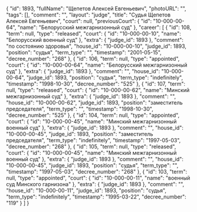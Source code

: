 {
    "id": 1893,
    "fullName": "Щепетов Алексей Евгеньевич",
    "photoURL": "",
    "tags": [],
    "comment": "",
    "layout": "judge",
    "title": "Судья Щепетов Алексей Евгеньевич",
    "court": null,
    "previousCourt": {
        "id": "10-000-00-64",
        "name": "Белорусский межгарнизонный суд"
    },
    "career": [
        {
            "id": 108,
            "term": null,
            "type": "released",
            "court": {
                "id": "10-000-00-10",
                "name": "Белорусский военный суд"
            },
            "extra": {
                "judge_id": 1893
            },
            "comment": "по состоянию здоровья",
            "house_id": "10-000-00-10",
            "judge_id": 1893,
            "position": "судья",
            "term_type": "",
            "timestamp": "2001-05-15",
            "decree_number": "268"
        },
        {
            "id": 106,
            "term": null,
            "type": "appointed",
            "court": {
                "id": "10-000-00-64",
                "name": "Белорусский межгарнизонный суд"
            },
            "extra": {
                "judge_id": 1893
            },
            "comment": "",
            "house_id": "10-000-00-64",
            "judge_id": 1893,
            "position": "судья",
            "term_type": "indefinitely",
            "timestamp": "1998-10-30",
            "decree_number": "525"
        },
        {
            "id": 107,
            "term": null,
            "type": "released",
            "court": {
                "id": "10-000-00-62",
                "name": "Минский межгарнизонный суд"
            },
            "extra": {
                "judge_id": 1893
            },
            "comment": "",
            "house_id": "10-000-00-62",
            "judge_id": 1893,
            "position": "заместитель председателя",
            "term_type": "",
            "timestamp": "1998-10-30",
            "decree_number": "525"
        },
        {
            "id": 104,
            "term": null,
            "type": "appointed",
            "court": {
                "id": "10-000-00-45",
                "name": "Минский межгарнизонный военный суд"
            },
            "extra": {
                "judge_id": 1893
            },
            "comment": "",
            "house_id": "10-000-00-45",
            "judge_id": 1893,
            "position": "заместитель председателя",
            "term_type": "indefinitely",
            "timestamp": "1997-05-03",
            "decree_number": "268"
        },
        {
            "id": 105,
            "term": null,
            "type": "released",
            "court": {
                "id": "10-000-00-45",
                "name": "Минский межгарнизонный военный суд"
            },
            "extra": {
                "judge_id": 1893
            },
            "comment": "",
            "house_id": "10-000-00-45",
            "judge_id": 1893,
            "position": "судья",
            "term_type": "",
            "timestamp": "1997-05-03",
            "decree_number": "268"
        },
        {
            "id": 103,
            "term": null,
            "type": "appointed",
            "court": {
                "id": "10-000-00-11",
                "name": "военный суд Минского гарнизона"
            },
            "extra": {
                "judge_id": 1893
            },
            "comment": "",
            "house_id": "10-000-00-11",
            "judge_id": 1893,
            "position": "судья",
            "term_type": "indefinitely",
            "timestamp": "1995-03-22",
            "decree_number": "119"
        }
    ]
}